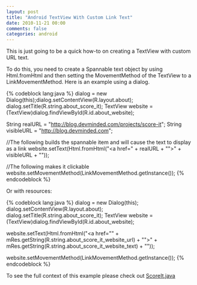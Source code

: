 ```yaml
---
layout: post
title: "Android TextView With Custom Link Text"
date: 2010-11-21 00:00
comments: false
categories: android
---
```


This is just going to be a quick how-to on creating a TextView with custom URL text.

To do this, you need to create a Spannable text object by using Html.fromHtml and then setting the MovementMethod of the TextView to a LinkMovementMethod. Here is an example using a dialog.

{% codeblock lang:java %}
dialog = new Dialog(this);dialog.setContentView(R.layout.about);
dialog.setTitle(R.string.about_score_it);
TextView website = (TextView)dialog.findViewById(R.id.about_website);

String realURL = "http://blog.devminded.com/projects/score-it";
String visibleURL = "http://blog.devminded.com";

//The following builds the spannable item and will cause the text to display as a link
website.setText(Html.fromHtml("<a href=\" + realURL + "\">" + visibleURL + "</a>"));

//The following makes it clickable
website.setMovementMethod(LinkMovementMethod.getInstance());
{% endcodeblock %}

Or with resources:

{% codeblock lang:java %}
dialog = new Dialog(this);
dialog.setContentView(R.layout.about);
dialog.setTitle(R.string.about_score_it);
TextView website = (TextView)dialog.findViewById(R.id.about_website);         

website.setText(Html.fromHtml("<a href=\"" + mRes.getString(R.string.about_score_it_website_url) + "\">" + mRes.getString(R.string.about_score_it_website_text) + "</a>"));

website.setMovementMethod(LinkMovementMethod.getInstance());
{% endcodeblock %}

To see the full context of this example please check out [ScoreIt.java](http://code.devminded.com/score-it/src/78a59d314ce2/src/com/devminded/scoreit/ScoreIt.java)
